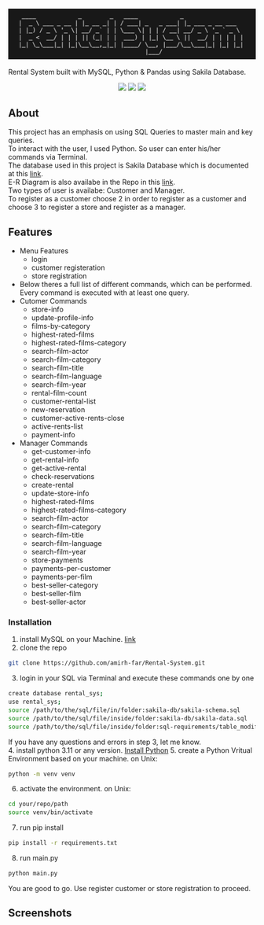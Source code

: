 <p>
  <img src="https://github.com/amirh-far/Rental-System/blob/main/readme-images/rental-sys.png"/>
</p>

Rental System built with MySQL, Python & Pandas using Sakila Database.

<p align="center">
  <img src="https://img.shields.io/badge/MySQL-005C84?style=for-the-badge&logo=mysql&logoColor=white"/>
  <img src="https://img.shields.io/badge/Python-FFD43B?style=for-the-badge&logo=python&logoColor=blue"/>
  <img src="https://img.shields.io/badge/Pandas-2C2D72?style=for-the-badge&logo=pandas&logoColor=white"/>
</p>

## About

This project has an emphasis on using SQL Queries to master main and key queries.<br>
To interact with the user, I used Python. So user can enter his/her commands via Terminal.<br>
The database used in this project is Sakila Database which is documented at this [link](https://dev.mysql.com/doc/sakila/en/).<br>
E-R Diagram is also availabe in the Repo in this [link](https://github.com/amirh-far/Rental-System/blob/main/E-R%20Diagram.jpg).<br>
Two types of user is availabe: Customer and Manager.<br>
To register as a customer choose 2 in order to register as a customer and choose 3 to register a store and register as a manager.

## Features
- Menu Features
    - login
    - customer registeration
    - store registration<br>
- Below theres a full list of different commands, which can be performed. Every command is executed with at least one query.<br> 
- Cutomer Commands
    - store-info
    - update-profile-info
    - films-by-category
    - highest-rated-films
    - highest-rated-films-category
    - search-film-actor
    - search-film-category
    - search-film-title
    - search-film-language
    -  search-film-year
    -  rental-film-count
    -  customer-rental-list
    -  new-reservation
    -  customer-active-rents-close
    -  active-rents-list
    -  payment-info
- Manager Commands
    - get-customer-info
    - get-rental-info
    - get-active-rental
    - check-reservations
    - create-rental
    - update-store-info
    - highest-rated-films
    - highest-rated-films-category
    - search-film-actor
    - search-film-category
    - search-film-title
    - search-film-language
    - search-film-year
    - store-payments
    - payments-per-customer
    - payments-per-film
    - best-seller-category
    - best-seller-film
    - best-seller-actor

### Installation
1. install MySQL on your Machine. [link](https://dev.mysql.com/downloads/installer/)
2. clone the repo
```bash
git clone https://github.com/amirh-far/Rental-System.git
```
3. login in your SQL via Terminal and execute these commands one by one
```bash
create database rental_sys;
use rental_sys;
source /path/to/the/sql/file/in/folder:sakila-db/sakila-schema.sql
source /path/to/the/sql/file/inside/folder:sakila-db/sakila-data.sql
source /path/to/the/sql/file/inside/folder:sql-requirements/table_modifications.sql
```
If you have any questions and errors in step 3, let me know.<br>
4. install python 3.11 or any version. [Install Python](https://www.python.org/downloads/release/python-3117/)
5. create a Python Vritual Environment based on your machine. on Unix:
```bash
python -m venv venv
```
6. activate the environment. on Unix:
```bash
cd your/repo/path
source venv/bin/activate
```
7. run pip install
```bash
pip install -r requirements.txt
```
8. run main.py
```bash
python main.py
```
You are good to go. Use register customer or store registration to proceed.

## Screenshots



